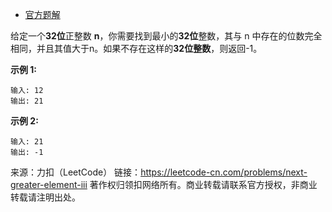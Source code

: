 * [官方题解](https://leetcode-cn.com/problems/next-greater-element-iii/solution/xia-yi-ge-geng-da-yuan-su-iii-by-leetcode/)

给定一个**32位**正整数 **n**，你需要找到最小的**32位**整数，其与 n 中存在的位数完全相同，并且其值大于n。如果不存在这样的**32位整数**，则返回-1。

**示例 1:**
```
输入: 12
输出: 21
```
**示例 2:**
```
输入: 21
输出: -1
```
来源：力扣（LeetCode）
链接：https://leetcode-cn.com/problems/next-greater-element-iii
著作权归领扣网络所有。商业转载请联系官方授权，非商业转载请注明出处。

